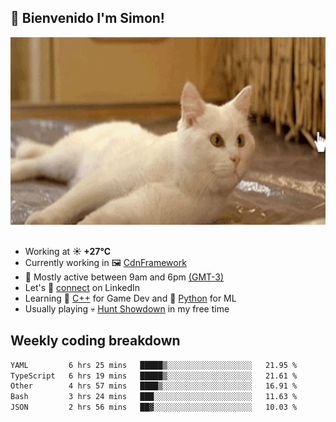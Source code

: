 <h2>👋 <b>Bienvenido I'm Simon!&nbsp;</b></h2>

<section>
  <img src="./static/banner.gif" height=300 width=1000>
</section>

<br>

<ul>
  <li>
		<!--START_SECTION:weather-->
		Working at <b>☀️   +27°C</b>
		<!--END_SECTION:weather-->
  </li>
  <li>
    Currently working in 🖼️&nbsp;<a href=https://github.com/snapverse/cdn-framework target=_blank>CdnFramework</a>
  </li>
  <li>
    🚩 Mostly active between 9am and 6pm <a href=https://onlinealarmkur.com/world/es target=_blank>(GMT-3)</a>
  </li>
  <li>
    Let's 🔗&nbsp;<a href=https://www.linkedin.com/in/itsimmons target=_blank>connect</a> on LinkedIn
  </li>
  <li>
    Learning 👴&nbsp;<a href=https://images3.memedroid.com/images/UPLOADED755/65f2bce6734f6.webp target=_blank>C++</a> for Game Dev and 🐍&nbsp;<a href=https://qph.cf2.quoracdn.net/main-qimg-4472b6229cb75bf66ab531f3ebd4f975-lq target=_blank>Python</a> for ML
  </li>
  <li>
    Usually playing 💀&nbsp;<a href=https://www.huntshowdown.com target=_blank>Hunt Showdown</a> in my free time
  </li>
</ul>

<h2><b>Weekly coding breakdown </b></h2>

<!--START_SECTION:waka-->

```txt
YAML         6 hrs 25 mins   █████▒░░░░░░░░░░░░░░░░░░░   21.95 %
TypeScript   6 hrs 19 mins   █████▒░░░░░░░░░░░░░░░░░░░   21.61 %
Other        4 hrs 57 mins   ████▒░░░░░░░░░░░░░░░░░░░░   16.91 %
Bash         3 hrs 24 mins   ███░░░░░░░░░░░░░░░░░░░░░░   11.63 %
JSON         2 hrs 56 mins   ██▓░░░░░░░░░░░░░░░░░░░░░░   10.03 %
```

<!--END_SECTION:waka-->
